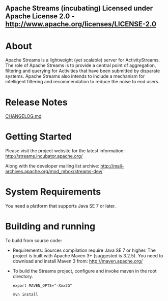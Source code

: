 Apache Streams (incubating)
Licensed under Apache License 2.0 - http://www.apache.org/licenses/LICENSE-2.0
--------------------------------------------------------------------------------

About
=====
Apache Streams is a lightweight (yet scalable) server for ActivityStreams. The role of Apache Streams is to provide a central point of aggregation, filtering and querying for Activities that have been submitted by disparate systems. Apache Streams also intends to include a mechanism for intelligent filtering and recommendation to reduce the noise to end users.

Release Notes
=============

[CHANGELOG.md](CHANGELOG.md "CHANGELOG.md")

Getting Started
===============

Please visit the project website for the latest information:
    http://streams.incubator.apache.org/

Along with the developer mailing list archive:
    http://mail-archives.apache.org/mod_mbox/streams-dev/


System Requirements
===================
You need a platform that supports Java SE 7 or later.

Building and running
====================
To build from source code:

  - Requirements:
    Sources compilation require Java SE 7 or higher.
    The project is built with Apache Maven 3+ (suggested is 3.2.5).
    You need to download and install Maven 3 from: http://maven.apache.org/

  - To build the Streams project, configure and invoke maven in the root directory.

      `export MAVEN_OPTS="-Xmx2G"`

      `mvn install`
